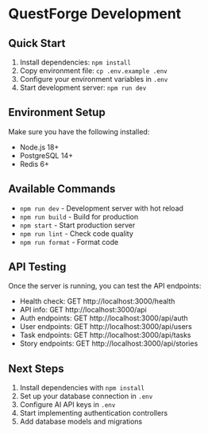 # QuestForge Development

## Quick Start

1. Install dependencies: `npm install`
2. Copy environment file: `cp .env.example .env`
3. Configure your environment variables in `.env`
4. Start development server: `npm run dev`

## Environment Setup

Make sure you have the following installed:
- Node.js 18+
- PostgreSQL 14+
- Redis 6+

## Available Commands

- `npm run dev` - Development server with hot reload
- `npm run build` - Build for production
- `npm start` - Start production server
- `npm run lint` - Check code quality
- `npm run format` - Format code

## API Testing

Once the server is running, you can test the API endpoints:

- Health check: GET http://localhost:3000/health
- API info: GET http://localhost:3000/api
- Auth endpoints: GET http://localhost:3000/api/auth
- User endpoints: GET http://localhost:3000/api/users
- Task endpoints: GET http://localhost:3000/api/tasks
- Story endpoints: GET http://localhost:3000/api/stories

## Next Steps

1. Install dependencies with `npm install`
2. Set up your database connection in `.env`
3. Configure AI API keys in `.env`
4. Start implementing authentication controllers
5. Add database models and migrations